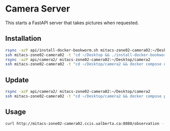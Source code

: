 # Camera Server

This starts a FastAPI server that takes pictures when requested.

## Installation
```bash
rsync -azP api/install-docker-bookworm.sh mitacs-zone02-camera02:~/Desktop/
ssh mitacs-zone02-camera02 -t "cd ~/Desktop && ./install-docker-bookworm.sh"
rsync -azP api/camera2/ mitacs-zone02-camera02:~/Desktop/camera2
ssh mitacs-zone02-camera02 -t "cd ~/Desktop/camera2 && docker compose up -d"
```

## Update
```bash
rsync -azP api/camera2/ mitacs-zone02-camera02:~/Desktop/camera2
ssh mitacs-zone02-camera02 -t "cd ~/Desktop/camera2 && docker compose pull && docker compose restart"
```

## Usage
```bash
curl http://mitacs-zone02-camera02.ccis.ualberta.ca:8080/observation --output observation.jpg
```
